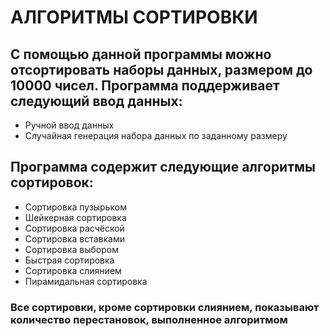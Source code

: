 # АЛГОРИТМЫ СОРТИРОВКИ
## С помощью данной программы можно отсортировать наборы данных, размером до 10000 чисел. Программа поддерживает следующий ввод данных:
* Ручной ввод данных
* Случайная генерация набора данных по заданному размеру

## Программа содержит следующие алгоритмы сортировок:
* Сортировка пузырьком
* Шейкерная сортировка
* Сортировка расчёской
* Сортировка вставками
* Сортировка выбором
* Быстрая сортировка
* Сортировка слиянием
* Пирамидальная сортировка

### Все сортировки, кроме сортировки слиянием, показывают количество перестановок, выполненное алгоритмом
